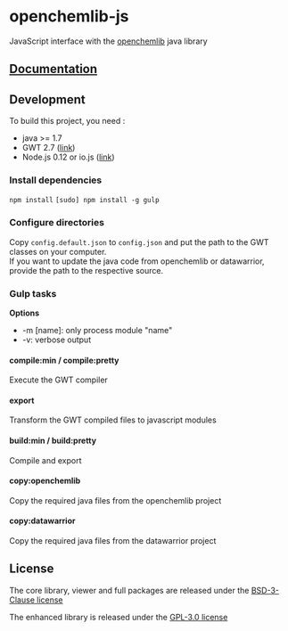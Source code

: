 # openchemlib-js

JavaScript interface with the [openchemlib](https://github.com/actelion/openchemlib) java library

## [Documentation](./Documentation.md)

## Development

To build this project, you need :
* java >= 1.7
* GWT 2.7 ([link](http://www.gwtproject.org/versions.html))
* Node.js 0.12 or io.js ([link](https://iojs.org/dist/latest/))

### Install dependencies

`npm install`
`[sudo] npm install -g gulp`

### Configure directories

Copy `config.default.json` to `config.json` and put the path to the GWT classes on your computer.  
If you want to update the java code from openchemlib or datawarrior, provide the path to the respective source.

### Gulp tasks

__Options__
* -m [name]: only process module "name"
* -v: verbose output

#### compile:min / compile:pretty

Execute the GWT compiler

#### export

Transform the GWT compiled files to javascript modules

#### build:min / build:pretty

Compile and export

#### copy:openchemlib

Copy the required java files from the openchemlib project

#### copy:datawarrior

Copy the required java files from the datawarrior project

## License

The core library, viewer and full packages are released under the [BSD-3-Clause license](./LICENSE-BSD)

The enhanced library is released under the [GPL-3.0 license](./LICENSE-GPL)

